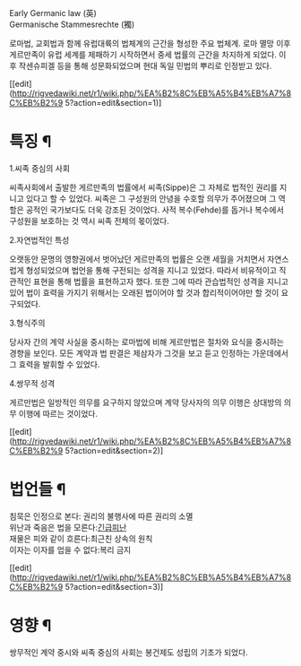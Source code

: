 Early Germanic law (英)  
Germanische Stammesrechte (獨)

로마법, 교회법과 함께 유럽대륙의 법체계의 근간을 형성한 주요 법체계. 로마 멸망 이후 게르만족이 유럽 세계를 제패하기 시작하면서 중세
법률의 근간을 차지하게 되었다. 이후 작센슈피겔 등을 통해 성문화되었으며 현대 독일 민법의 뿌리로 인정받고 있다.

[[edit](http://rigvedawiki.net/r1/wiki.php/%EA%B2%8C%EB%A5%B4%EB%A7%8C%EB%B2%9
5?action=edit&section=1)]

# 특징 ¶

  

1.씨족 중심의 사회

  

씨족사회에서 출발한 게르만족의 법률에서 씨족(Sippe)은 그 자체로 법적인 권리를 지니고 있다고 할 수 있었다. 씨족은 그 구성원의 안녕을
수호할 의무가 주어졌으며 그 역할은 공적인 국가보다도 더욱 강조된 것이었다. 사적 복수(Fehde)를 돕거나 복수에서 구성원을 보호하는 것
역시 씨족 전체의 몫이었다.

  

2.자연법적인 특성

  

오랫동안 문명의 영향권에서 벗어났던 게르만족의 법률은 오랜 세월을 거치면서 자연스럽게 형성되었으며 법언을 통해 구전되는 성격을 지니고
있었다. 따라서 비유적이고 직관적인 표현을 통해 법률을 표현하고자 했다. 또한 그에 따라 관습법적인 성격을 지니고 있어 법이 효력을 가지기
위해서는 오래된 법이어야 할 것과 합리적이어야만 할 것이 요구되었다.

  

3.형식주의

  

당사자 간의 계약 사실을 중시하는 로마법에 비해 게르만법은 절차와 요식을 중시하는 경향을 보인다. 모든 계약과 법 판결은 제삼자가 그것을
보고 듣고 인정하는 가운데에서 그 효력을 발휘할 수 있었다.

  

4.쌍무적 성격

  

게르만법은 일방적인 의무를 요구하지 않았으며 계약 당사자의 의무 이행은 상대방의 의무 이행에 따르는 것이었다.

  

[[edit](http://rigvedawiki.net/r1/wiki.php/%EA%B2%8C%EB%A5%B4%EB%A7%8C%EB%B2%9
5?action=edit&section=2)]

# 법언들 ¶

  

침묵은 인정으로 본다: 권리의 불행사에 따른 권리의 소멸  
위난과 죽음은 법을 모른다:[긴급피난](%EA%B8%B4%EA%B8%89%ED%94%BC%EB%82%9C.md)  
재물은 피와 같이 흐른다:최근친 상속의 원칙  
이자는 이자를 업을 수 없다:복리 금지

  

[[edit](http://rigvedawiki.net/r1/wiki.php/%EA%B2%8C%EB%A5%B4%EB%A7%8C%EB%B2%9
5?action=edit&section=3)]

# 영향 ¶

  

쌍무적인 계약 중시와 씨족 중심의 사회는 봉건제도 성립의 기초가 되었다.

